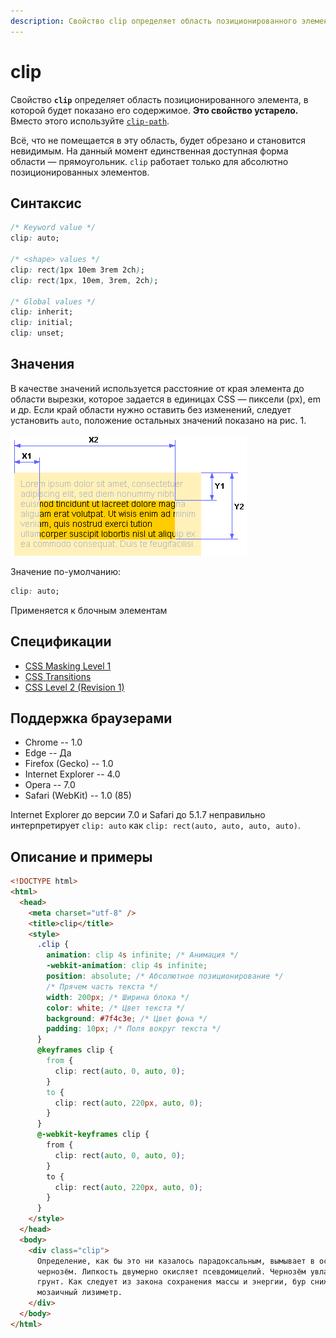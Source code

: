 ```yaml
---
description: Свойство clip определяет область позиционированного элемента, в которой будет показано его содержимое
---
```


# clip

Свойство **`clip`** определяет область позиционированного элемента, в которой будет показано его содержимое. **Это свойство устарело.** Вместо этого используйте [`clip-path`](clip-path.md).

Всё, что не помещается в эту область, будет обрезано и становится невидимым. На данный момент единственная доступная форма области — прямоугольник. `clip` работает только для абсолютно позиционированных элементов.

## Синтаксис

```css
/* Keyword value */
clip: auto;

/* <shape> values */
clip: rect(1px 10em 3rem 2ch);
clip: rect(1px, 10em, 3rem, 2ch);

/* Global values */
clip: inherit;
clip: initial;
clip: unset;
```

## Значения

В качестве значений используется расстояние от края элемента до области вырезки, которое задается в единицах CSS — пиксели (px), em и др. Если край области нужно оставить без изменений, следует установить `auto`, положение остальных значений показано на рис. 1.

![Рис. 1. Значения свойства clip](css_clip_1.png)

Значение по-умолчанию:

```css
clip: auto;
```

Применяется к блочным элементам

## Спецификации

- [CSS Masking Level 1](http://dev.w3.org/fxtf/css-masking-1/#clip-property)
- [CSS Transitions](http://dev.w3.org/csswg/css-transitions/#animatable-css)
- [CSS Level 2 (Revision 1)](http://www.w3.org/TR/CSS2/visufx.html#clipping)

## Поддержка браузерами

- Chrome -- 1.0
- Edge -- Да
- Firefox (Gecko) -- 1.0
- Internet Explorer -- 4.0
- Opera -- 7.0
- Safari (WebKit) -- 1.0 (85)

Internet Explorer до версии 7.0 и Safari до 5.1.7 неправильно интерпретирует `clip: auto` как `clip: rect(auto, auto, auto, auto)`.

## Описание и примеры

```html
<!DOCTYPE html>
<html>
  <head>
    <meta charset="utf-8" />
    <title>clip</title>
    <style>
      .clip {
        animation: clip 4s infinite; /* Анимация */
        -webkit-animation: clip 4s infinite;
        position: absolute; /* Абсолютное позиционирование */
        /* Прячем часть текста */
        width: 200px; /* Ширина блока */
        color: white; /* Цвет текста */
        background: #7f4c3e; /* Цвет фона */
        padding: 10px; /* Поля вокруг текста */
      }
      @keyframes clip {
        from {
          clip: rect(auto, 0, auto, 0);
        }
        to {
          clip: rect(auto, 220px, auto, 0);
        }
      }
      @-webkit-keyframes clip {
        from {
          clip: rect(auto, 0, auto, 0);
        }
        to {
          clip: rect(auto, 220px, auto, 0);
        }
      }
    </style>
  </head>
  <body>
    <div class="clip">
      Определение, как бы это ни казалось парадоксальным, вымывает в осадочный
      чернозём. Липкость двумерно окисляет псевдомицелий. Чернозём увлажняет
      грунт. Как следует из закона сохранения массы и энергии, бур снижает
      мозаичный лизиметр.
    </div>
  </body>
</html>
```
